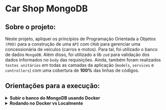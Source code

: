 # Car Shop MongoDB

## Sobre o projeto:
Neste projeto, apliquei os princípios de Programação Orientada a Objetos `(POO)` para a construção de uma `API` com `CRUD` para gerenciar uma concessionária de veículos (carros e motos). Para tal, foi utilizado o banco de dados `MongoDB`. Além disso, foi utilizado a lib `zod` para validação dos dados informados no `body` das requisições. Ainda, também foram realizados `testes unitários` em todas as camadas da aplicação (`models`, `services` e `controllers`) com uma cobertura de **100%** das linhas de códigos.

## Orientações para a execução:
<details>
  <summary>
    <strong>Subir o banco do MongoDB usando Docker</strong>
  </summary><br>

  Caso não tenha o MongoDB instalado em sua máquina e deseje usar o Docker:

  1. Baixe a imagem do MongoDB:

  ```sh
  docker pull mongo
  ```

  2. Crie o contêiner do MongoDB:

  ```sh
  docker run --name <nome-do-container> -p 27017:27017 -d mongo
  ```

  3. Confira se o contêiner está rodando:

  ```sh
  docker ps
  ```

</details>

<details>
  <summary>
    <strong>Rodando no Docker vs Localmente</strong>
  </summary><br>

  ## Docker

  > Rode os serviços `node` e `mongodb` com o comando `docker-compose up -d`.
  - Será inicicializado um container chamado `car_shop` e outro chamado `car_shop_db`.
  - Pode-se rodar o container `car_shop` via CLI ou abri-lo no VS Code.

  > Use o comando `docker exec -it car_shop bash`.
  - Para acessar o terminal interativo do container criado pelo compose, que está rodando em segundo plano.

  > Instale as dependências [**Caso existam**] com `npm install`
  
  ⚠ Atenção ⚠ Caso opte por utilizar o Docker, **TODOS** os comandos disponíveis no `package.json` (npm start, npm test, npm run dev, ...) devem ser executados **DENTRO** do container, ou seja, no terminal que aparece após a execução do comando `docker exec` citado acima.

  ## Localmente

  > Instale as dependências [**Caso existam**] com `npm install`
  - Para rodar o projeto desta forma, obrigatoriamente você deve ter o `node` instalado em seu computador.

</details>


